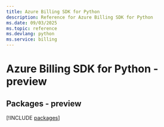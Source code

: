 ```yaml
---
title: Azure Billing SDK for Python
description: Reference for Azure Billing SDK for Python
ms.date: 09/03/2025
ms.topic: reference
ms.devlang: python
ms.service: billing
---
```

# Azure Billing SDK for Python - preview
## Packages - preview
[!INCLUDE [packages](billing-index.md)]